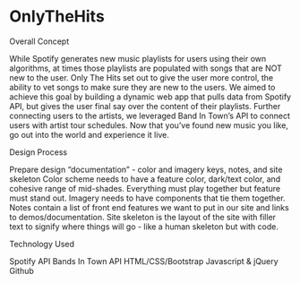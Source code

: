 # OnlyTheHits
Overall Concept

While Spotify generates new music playlists for users using their own algorithms, at times those playlists are populated with songs that are NOT new to the user.
Only The Hits set out to give the user more control, the ability to vet songs to make sure they are new to the users.
We aimed to achieve this goal by building a dynamic web app that pulls data from Spotify API, but gives the user final say over the content of their playlists.
Further connecting users to the artists, we leveraged Band In Town’s API to connect users with artist tour schedules.  Now that you’ve found new music you like, go out into the world and experience it live.

Design Process

Prepare design “documentation” -  color and imagery keys, notes,  and site skeleton
Color scheme needs to have a feature color, dark/text color, and cohesive range of mid-shades. Everything must play together but feature must stand out. 
Imagery needs to have components that tie them together.
Notes contain a list of front end features we want to put in our site and links to demos/documentation.
Site skeleton is the layout of the site with filler text to signify where things will go  - like a human skeleton but with code. 

Technology Used

Spotify API
Bands In Town API
HTML/CSS/Bootstrap
Javascript & jQuery
Github



